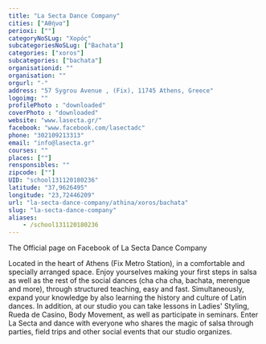 ```yaml
---
title: "La Secta Dance Company"
cities: ["Αθήνα"]
perioxi: [""]
categoryNoSLug: "Χορός"
subcategoriesNoSLug: ["Bachata"]
categories: ["xoros"]
subcategories: ["bachata"]
organisationid: ""
organisation: ""
orgurl: "-"
address: "57 Sygrou Avenue , (Fix), 11745 Athens, Greece"
logoimg: ""
profilePhoto : "downloaded"
coverPhoto : "downloaded"
website: "www.lasecta.gr/"
facebook: "www.facebook.com/lasectadc"
phone: "302109213313"
email: "info@lasecta.gr"
courses: ""
places: [""]
rensponsibles: ""
zipcode: [""]
UID: "school131120180236"
latitude: "37,9626495"
longitude: "23,72446209"
url: "la-secta-dance-company/athina/xoros/bachata"
slug: "la-secta-dance-company"
aliases:
    - /school131120180236
---
```



The Official page on Facebook of La Secta Dance Company

Located in the heart of Athens (Fix Metro Station), in a comfortable and specially arranged space. Enjoy yourselves making your first steps in salsa as well as the rest of the social dances (cha cha cha, bachata, merengue and more), through structured teaching, easy and fast. Simultaneously, expand your knowledge by also learning the history and culture of Latin dances. In addition, at our studio you can take lessons in Ladies&#39; Styling, Rueda de Casino, Body Movement, as well as participate in seminars. Enter La Secta and dance with everyone who shares the magic of salsa through parties, field trips and other social events that our studio organizes.